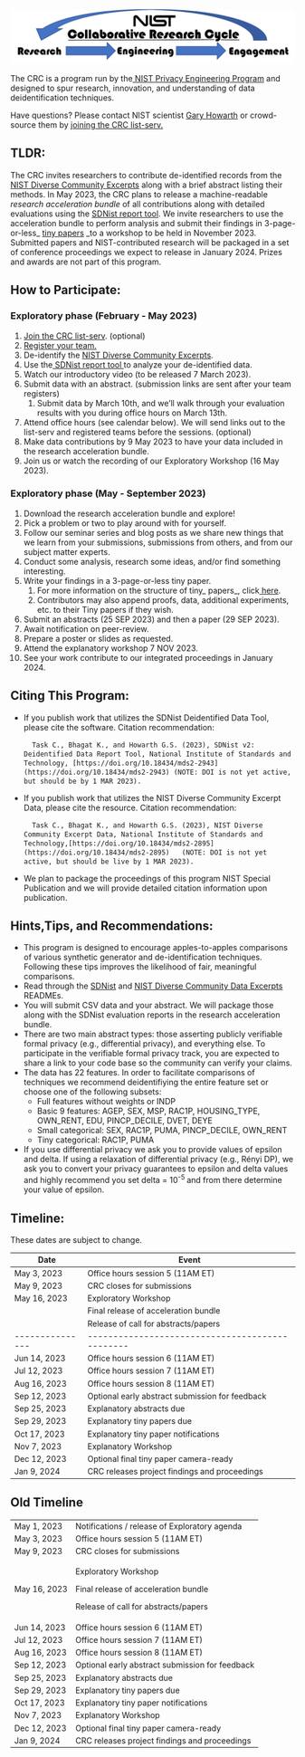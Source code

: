 <script src="https://pages.nist.gov/nist-header-footer/js/jquery-1.9.0.min.js" type="text/javascript" defer="defer"></script>
<script src="https://pages.nist.gov/nist-header-footer/js/nist-header-footer.js" type="text/javascript" defer="defer"></script>

<link rel="stylesheet" href="https://pages.nist.gov/nist-header-footer/css/nist-combined.css">
<link rel="stylesheet" href="https://pages.nist.gov/privacy_collaborative_research_cycle/static/css/NISTStyle.css">

<link rel="stylesheet" href="https://pages.nist.gov/privacy_collaborative_research_cycle/static/css/NISTPages.css">

<meta http-equiv="Content-Type" content="text/html; charset=UTF-8" />

<title>Collaborative Research Cycle Homepage</title> 



![alt_text](images/image1.png "image_tooltip")


The CRC is a program run by the[ NIST Privacy Engineering Program](https://www.nist.gov/itl/applied-cybersecurity/privacy-engineering) and designed to spur research, innovation, and understanding of data deidentification techniques.

Have questions? Please contact NIST scientist [Gary Howarth](mailto:gary.howarth@nist.gov?subject=[CRC]) or crowd-source them by [joining the CRC list-serv.](http://CRC+subscribe@list.nist.gov?subject=subscribe)


## TLDR:

The CRC invites researchers to contribute de-identified records from the [NIST Diverse Community Excerpts](https://github.com/usnistgov/SDNist/tree/main/nist%20diverse%20communities%20data%20excerpts) along with a brief abstract listing their methods. In May 2023, the CRC plans to release a machine-readable _research acceleration bundle_ of all contributions along with detailed evaluations using the [SDNist report tool](https://github.com/usnistgov/SDNist/). We invite researchers to use the acceleration bundle to perform analysis and submit their findings in 3-page-or-less_ [tiny papers](https://iclr.cc/Conferences/2023/CallForTinyPapers) _to a workshop to be held in November 2023. Submitted papers and NIST-contributed research will be packaged in a set of conference proceedings we expect to release in January 2024. Prizes and awards are not part of this program.


## How to Participate:


### Exploratory phase (February - May 2023)



1. [Join the CRC list-serv](CRC+subscribe@list.nist.gov?subject=subscribe). (optional)
2. [Register your team.](https://docs.google.com/forms/d/e/1FAIpQLSde8IklaZFEXlCBb0g_EVh6rf7tyxfCsB5yieZ-8hBomlRTGQ/viewform?usp=sf_link)
3. De-identify the [NIST Diverse Community Excerpts](https://github.com/usnistgov/SDNist/tree/main/nist%20diverse%20communities%20data%20excerpts).
4. Use the[ SDNist report tool ](https://github.com/usnistgov/SDNist/)to analyze your de-identified data.
5. Watch our introductory video (to be released 7 March 2023).
6. Submit data with an abstract. (submission links are sent after your team registers)
    1. Submit data by March 10th, and we’ll walk through your evaluation results with you during office hours on March 13th.
7. Attend office hours (see calendar below). We will send links out to the list-serv and registered teams before the sessions. (optional)
8. Make data contributions by 9 May 2023 to have your data included in the research acceleration bundle.
9. Join us or watch the recording of our Exploratory Workshop (16 May 2023).


### Exploratory phase (May - September 2023)



1. Download the research acceleration bundle and explore!
2. Pick a problem or two to play around with for yourself.
3. Follow our seminar series and blog posts as we share new things that we learn from your submissions, submissions from others, and from our subject matter experts.
4. Conduct some analysis, research some ideas, and/or find something interesting.
5. Write your findings in a 3-page-or-less tiny paper.
    1. For more information on the structure of tiny_ papers_, click[ here](https://iclr.cc/Conferences/2023/CallForTinyPapers).
    2. Contributors may also append proofs, data, additional experiments, etc. to their Tiny papers if they wish.
6. Submit an abstracts (25 SEP 2023) and then a paper (29 SEP 2023).
7. Await notification on peer-review.
8. Prepare a poster or slides as requested.
9. Attend the explanatory workshop 7 NOV 2023.
10. See your work contribute to our integrated proceedings in January 2024.


## Citing This Program:



* If you publish work that utilizes the SDNist Deidentified Data Tool, please cite the software. Citation recommendation:

        Task C., Bhagat K., and Howarth G.S. (2023), SDNist v2: Deidentified Data Report Tool, National Institute of Standards and Technology, [https://doi.org/10.18434/mds2-2943](https://doi.org/10.18434/mds2-2943) (NOTE: DOI is not yet active, but should be by 1 MAR 2023).

* If you publish work that utilizes the NIST Diverse Community Excerpt Data, please cite the resource. Citation recommendation:

        Task C., Bhagat K., and Howarth G.S. (2023), NIST Diverse Community Excerpt Data, National Institute of Standards and Technology,[https://doi.org/10.18434/mds2-2895](https://doi.org/10.18434/mds2-2895)   (NOTE: DOI is not yet active, but should be live by 1 MAR 2023).

* We plan to package the proceedings of this program NIST Special Publication and we will provide detailed citation information upon publication.


## Hints,Tips, and Recommendations:



* This program is designed to encourage apples-to-apples comparisons of various synthetic generator and de-identification techniques. Following these tips improves the likelihood of fair, meaningful comparisons.
* Read through the [SDNist](https://github.com/usnistgov/SDNist) and [NIST Diverse Community Data Excerpts](https://github.com/usnistgov/SDNist/tree/main/nist%20diverse%20communities%20data%20excerpts) READMEs.
* You will submit CSV data and your abstract. We will package those along with the SDNist evaluation reports in the research acceleration bundle.
* There are two main abstract types: those asserting publicly verifiable formal privacy (e.g., differential privacy), and everything else. To participate in the verifiable formal privacy track, you are expected to share a link to your code base so the community can verify your claims.
* The data has 22 features. In order to facilitate comparisons of techniques we recommend deidentifiying the entire feature set or choose one of the following subsets:
    * Full features without weights or INDP
    * Basic 9 features: AGEP, SEX, MSP, RAC1P, HOUSING_TYPE, OWN_RENT, EDU, PINCP_DECILE, DVET, DEYE
    * Small categorical: SEX, RAC1P, PUMA, PINCP_DECILE, OWN_RENT
    * Tiny categorical:  RAC1P, PUMA
* If you use differential privacy we ask you to provide values of epsilon and delta. If using a relaxation of differential privacy (e.g., Rényi DP), we ask you to convert your privacy guarantees to epsilon and delta values and highly recommend you set delta = 10<sup>-5 </sup>and from there determine your value of epsilon.


## Timeline:

These dates are subject to change.

| Date          | Event                             			  |
|---------------|-----------------------------------------------  |
| May 3, 2023   | Office hours session 5 (11AM ET)                |
| May 9, 2023   | CRC closes for submissions                      |
| May 16, 2023  | Exploratory Workshop                            |
|               | Final release of acceleration bundle            |
|               | Release of call for abstracts/papers            |
|---------------|-----------------------------------------------  |
| Jun 14, 2023  | Office hours session 6 (11AM ET)                |
| Jul 12, 2023  | Office hours session 7 (11AM ET)                |
| Aug 16, 2023  | Office hours session 8 (11AM ET)                |
| Sep 12, 2023  | Optional early abstract submission for feedback |
| Sep 25, 2023  | Explanatory abstracts due                       |
| Sep 29, 2023  | Explanatory tiny papers due                     |
| Oct 17, 2023  | Explanatory tiny paper notifications            |
| Nov 7, 2023   | Explanatory Workshop                            |
| Dec 12, 2023  | Optional final tiny paper camera-ready          |
| Jan 9, 2024   | CRC releases project findings and proceedings   |



## Old Timeline

<table>
<tbody>
<tr class="odd">
<td>May 1, 2023</td>
<td>Notifications / release of Exploratory agenda</td>
</tr>
<tr class="even">
<td>May 3, 2023</td>
<td>Office hours session 5 (11AM ET)</td>
</tr>
<tr class="odd">
<td>May 9, 2023</td>
<td>CRC closes for submissions</td>
</tr>
<tr class="even">
<td>May 16, 2023</td>
<td><p>Exploratory Workshop</p>
<p>Final release of acceleration bundle</p>
<p>Release of call for abstracts/papers</p></td>
</tr>
<tr class="odd">
<td>Jun 14, 2023</td>
<td>Office hours session 6 (11AM ET)</td>
</tr>
<tr class="even">
<td>Jul 12, 2023</td>
<td>Office hours session 7 (11AM ET)</td>
</tr>
<tr class="odd">
<td>Aug 16, 2023</td>
<td>Office hours session 8 (11AM ET)</td>
</tr>
<tr class="even">
<td>Sep 12, 2023</td>
<td>Optional early abstract submission for feedback </td>
</tr>
<tr class="odd">
<td>Sep 25, 2023</td>
<td>Explanatory abstracts due</td>
</tr>
<tr class="even">
<td>Sep 29, 2023</td>
<td>Explanatory tiny papers due</td>
</tr>
<tr class="odd">
<td>Oct 17, 2023</td>
<td>Explanatory tiny paper notifications</td>
</tr>
<tr class="even">
<td>Nov 7, 2023</td>
<td>Explanatory Workshop</td>
</tr>
<tr class="odd">
<td>Dec 12, 2023</td>
<td>Optional final tiny paper camera-ready</td>
</tr>
<tr class="even">
<td>Jan 9, 2024</td>
<td>CRC releases project findings and proceedings</td>
</tr>
</tbody>
</table>
